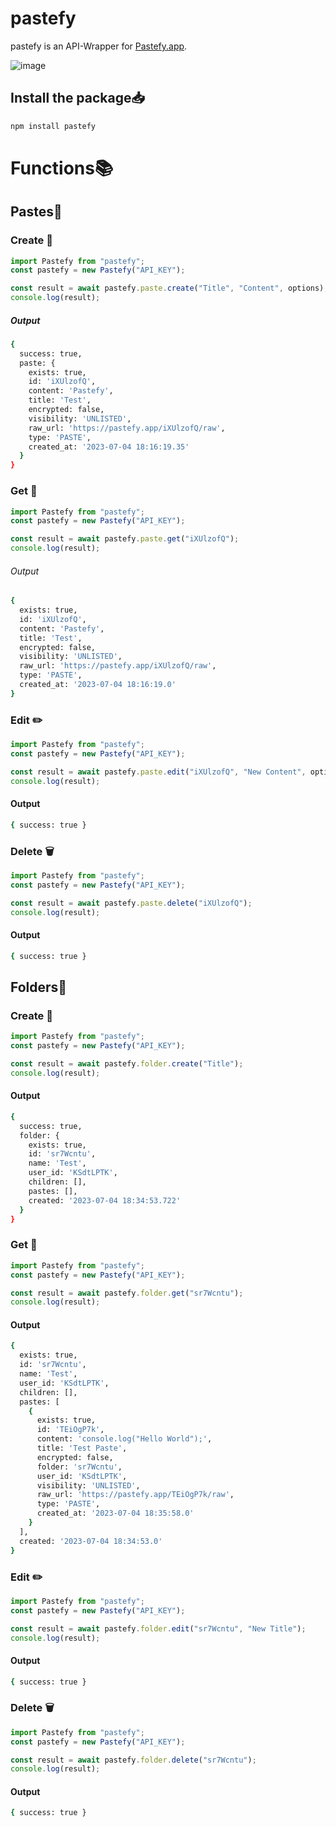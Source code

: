 # pastefy

pastefy is an API-Wrapper for [Pastefy.app](https://pastefy.app/).

![image](https://dxkyy.kill-all.men/5hjwhGlQh.png)

## Install the package📥

```bash
npm install pastefy
```

# Functions📚

## Pastes📄

### Create 📝

```ts
import Pastefy from "pastefy";
const pastefy = new Pastefy("API_KEY");

const result = await pastefy.paste.create("Title", "Content", options);
console.log(result);
```

##### Output

```bash
{
  success: true,
  paste: {
    exists: true,
    id: 'iXUlzofQ',
    content: 'Pastefy',
    title: 'Test',
    encrypted: false,
    visibility: 'UNLISTED',
    raw_url: 'https://pastefy.app/iXUlzofQ/raw',
    type: 'PASTE',
    created_at: '2023-07-04 18:16:19.35'
  }
}
```

### Get 🔎

```ts
import Pastefy from "pastefy";
const pastefy = new Pastefy("API_KEY");

const result = await pastefy.paste.get("iXUlzofQ");
console.log(result);
```

###### Output

```bash
{
  exists: true,
  id: 'iXUlzofQ',
  content: 'Pastefy',
  title: 'Test',
  encrypted: false,
  visibility: 'UNLISTED',
  raw_url: 'https://pastefy.app/iXUlzofQ/raw',
  type: 'PASTE',
  created_at: '2023-07-04 18:16:19.0'
}
```

### Edit ✏️

```ts
import Pastefy from "pastefy";
const pastefy = new Pastefy("API_KEY");

const result = await pastefy.paste.edit("iXUlzofQ", "New Content", options);
console.log(result);
```

#### Output

```bash
{ success: true }
```

### Delete 🗑️

```ts
import Pastefy from "pastefy";
const pastefy = new Pastefy("API_KEY");

const result = await pastefy.paste.delete("iXUlzofQ");
console.log(result);
```

#### Output

```bash
{ success: true }
```

## Folders📁

### Create 📝

```ts
import Pastefy from "pastefy";
const pastefy = new Pastefy("API_KEY");

const result = await pastefy.folder.create("Title");
console.log(result);
```

#### Output

```bash
{
  success: true,
  folder: {
    exists: true,
    id: 'sr7Wcntu',
    name: 'Test',
    user_id: 'KSdtLPTK',
    children: [],
    pastes: [],
    created: '2023-07-04 18:34:53.722'
  }
}
```

### Get 🔎

```ts
import Pastefy from "pastefy";
const pastefy = new Pastefy("API_KEY");

const result = await pastefy.folder.get("sr7Wcntu");
console.log(result);
```

#### Output

```bash
{
  exists: true,
  id: 'sr7Wcntu',
  name: 'Test',
  user_id: 'KSdtLPTK',
  children: [],
  pastes: [
    {
      exists: true,
      id: 'TEiOgP7k',
      content: 'console.log("Hello World");',
      title: 'Test Paste',
      encrypted: false,
      folder: 'sr7Wcntu',
      user_id: 'KSdtLPTK',
      visibility: 'UNLISTED',
      raw_url: 'https://pastefy.app/TEiOgP7k/raw',
      type: 'PASTE',
      created_at: '2023-07-04 18:35:58.0'
    }
  ],
  created: '2023-07-04 18:34:53.0'
}
```

### Edit ✏️

```ts
import Pastefy from "pastefy";
const pastefy = new Pastefy("API_KEY");

const result = await pastefy.folder.edit("sr7Wcntu", "New Title");
console.log(result);
```

#### Output

```bash
{ success: true }
```

### Delete 🗑️

```ts
import Pastefy from "pastefy";
const pastefy = new Pastefy("API_KEY");

const result = await pastefy.folder.delete("sr7Wcntu");
console.log(result);
```

#### Output

```bash
{ success: true }
```
